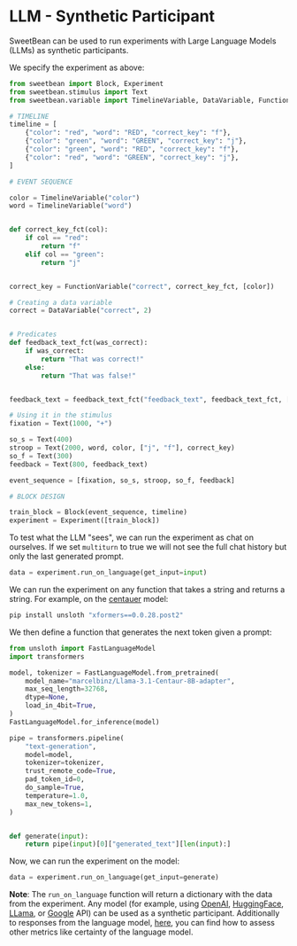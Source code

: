 # LLM - Synthetic Participant

SweetBean can be used to run experiments with Large Language Models (LLMs) as synthetic participants.

We specify the experiment as above:

```python
from sweetbean import Block, Experiment
from sweetbean.stimulus import Text
from sweetbean.variable import TimelineVariable, DataVariable, FunctionVariable

# TIMELINE
timeline = [
    {"color": "red", "word": "RED", "correct_key": "f"},
    {"color": "green", "word": "GREEN", "correct_key": "j"},
    {"color": "green", "word": "RED", "correct_key": "f"},
    {"color": "red", "word": "GREEN", "correct_key": "j"},
]

# EVENT SEQUENCE

color = TimelineVariable("color")
word = TimelineVariable("word")


def correct_key_fct(col):
    if col == "red":
        return "f"
    elif col == "green":
        return "j"


correct_key = FunctionVariable("correct", correct_key_fct, [color])

# Creating a data variable
correct = DataVariable("correct", 2)


# Predicates
def feedback_text_fct(was_correct):
    if was_correct:
        return "That was correct!"
    else:
        return "That was false!"


feedback_text = feedback_text_fct("feedback_text", feedback_text_fct, [correct])

# Using it in the stimulus
fixation = Text(1000, "+")

so_s = Text(400)
stroop = Text(2000, word, color, ["j", "f"], correct_key)
so_f = Text(300)
feedback = Text(800, feedback_text)

event_sequence = [fixation, so_s, stroop, so_f, feedback]

# BLOCK DESIGN

train_block = Block(event_sequence, timeline)
experiment = Experiment([train_block])
```

To test what the LLM "sees", we can run the experiment as chat on ourselves. If we set ``multiturn`` to true we will not see
the full chat history but only the last generated prompt.

```python
data = experiment.run_on_language(get_input=input)
```

We can run the experiment on any function that takes a string and returns a string. For example, on the
[centauer](https://marcelbinz.github.io/centaur) model:

```bash
pip install unsloth "xformers==0.0.28.post2"
```

We then define a function that generates the next token given a prompt:

```python
from unsloth import FastLanguageModel
import transformers

model, tokenizer = FastLanguageModel.from_pretrained(
    model_name="marcelbinz/Llama-3.1-Centaur-8B-adapter",
    max_seq_length=32768,
    dtype=None,
    load_in_4bit=True,
)
FastLanguageModel.for_inference(model)

pipe = transformers.pipeline(
    "text-generation",
    model=model,
    tokenizer=tokenizer,
    trust_remote_code=True,
    pad_token_id=0,
    do_sample=True,
    temperature=1.0,
    max_new_tokens=1,
)


def generate(input):
    return pipe(input)[0]["generated_text"][len(input):]
```

Now, we can run the experiment on the model:

```python
data = experiment.run_on_language(get_input=generate)
```

**Note**: The `run_on_language` function will return a dictionary with the data from the experiment. Any model
(for example, using [OpenAI](https://platform.openai.com/docs/overview), [HuggingFace](https://huggingface.co/), [LLama](https://www.llama-api.com/), or [Google](https://console.cloud.google.com/apis/library) API) can be used as a synthetic participant. Additionally to responses from the language model, [here](https://autoresearch.github.io/sweetbean/Use%20Case%20Tutorials/AI%20Alignment/Reinforcement%20Learning%with%Certainty/), you can find how to assess other metrics like certainty of the language model.

